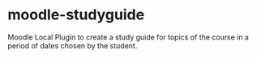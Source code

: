 # moodle-studyguide
Moodle Local Plugin to create a study guide for topics of the course in a period of dates chosen by the student. 
